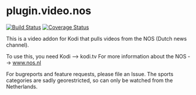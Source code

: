 # plugin.video.nos
[![Build Status](https://travis-ci.org/ErwinJunge/plugin.video.nos.svg?branch=master)](https://travis-ci.org/ErwinJunge/plugin.video.nos)
[![Coverage Status](https://coveralls.io/repos/github/ErwinJunge/plugin.video.nos/badge.svg?branch=master)](https://coveralls.io/github/ErwinJunge/plugin.video.nos?branch=master)

This is a video addon for Kodi that pulls videos from the NOS (Dutch news channel).

To use this, you need Kodi --> kodi.tv
For more information about the NOS --> www.nos.nl

For bugreports and feature requests, please file an Issue.
The sports categories are sadly georestricted, so can only be watched from the Netherlands.
